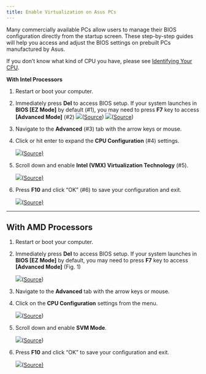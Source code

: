 ```yaml
---
title: Enable Virtualization on Asus PCs
---
```


Many commercially available PCs allow users to manage their BIOS configuration directly from the startup screen. These
step-by-step guides will help you access and adjust the BIOS settings on prebuilt PCs manufactured by Asus.

If you don’t know what kind of CPU you have, please see
[Identifying Your CPU](/docs/Guides/Your-PC/274-identifying-your-cpu).

**With Intel Processors**

1. Restart or boot your computer.
2. Immediately press **Del** to access BIOS setup. If your system launches in **BIOS \[EZ Mode]** by default (#1), you
   may need to press **F7** key to access **\[Advanced Mode]** (#2)
   ![](./content/images/Guides/Your-PC/Enable-Virtualization-by-Motherboard-Asus-1.png)([Source](https://www.asus.com/us/support/FAQ/1045141/#C))
   ![](./content/images/Guides/Your-PC/Enable-Virtualization-by-Motherboard-Asus-2.png)([Source](https://www.asus.com/us/support/FAQ/1045141/#C))
3. Navigate to the **Advanced** (#3) tab with the arrow keys or mouse.
4. Click or hit enter to expand the **CPU Configuration** (#4) settings.

   ![](./content/images/Guides/Your-PC/Enable-Virtualization-by-Motherboard-Asus-3.png)([Source)](https://www.asus.com/us/support/FAQ/1045141/#C)

5. Scroll down and enable **Intel (VMX) Virtualization Technology** (#5).

   ![](./content/images/Guides/Your-PC/Enable-Virtualization-by-Motherboard-Asus-4.png)([Source)](https://www.asus.com/us/support/FAQ/1045141/#C)

6. Press **F10** and click “OK” (#6) to save your configuration and exit.

   ![](./content/images/Guides/Your-PC/Enable-Virtualization-by-Motherboard-Asus-5.png)([Source)](https://www.asus.com/us/support/FAQ/1045141/#C)

---

## With AMD Processors

1. Restart or boot your computer.
2. Immediately press **Del** to access BIOS setup. If your system launches in **BIOS \[EZ Mode]** by default, you may
   need to press **F7** key to access **\[Advanced Mode]** (Fig. 1)

   ![](./content/images/Guides/Your-PC/Enable-Virtualization-by-Motherboard-Asus-6.png)([Source](https://www.asus.com/us/support/FAQ/1045141/#C))

3. Navigate to the **Advanced** tab with the arrow keys or mouse.
4. Click on the **CPU Configuration** settings from the menu.

   ![](./content/images/Guides/Your-PC/Enable-Virtualization-by-Motherboard-Asus-7.png)([Source](https://www.asus.com/us/support/FAQ/1045141/#C))

5. Scroll down and enable **SVM Mode**.

   ![](./content/images/Guides/Your-PC/Enable-Virtualization-by-Motherboard-Asus-8.png)([Source](https://www.asus.com/us/support/FAQ/1045141/#C))

6. Press **F10** and click “OK” to save your configuration and exit.

   ![](./content/images/Guides/Your-PC/Enable-Virtualization-by-Motherboard-Asus-9.png)([Source)](https://www.asus.com/us/support/FAQ/1045141/#C)
